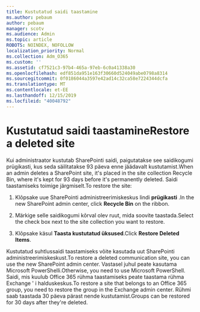 ```yaml
---
title: Kustutatud saidi taastamine
ms.author: pebaum
author: pebaum
manager: scotv
ms.audience: Admin
ms.topic: article
ROBOTS: NOINDEX, NOFOLLOW
localization_priority: Normal
ms.collection: Adm_O365
ms.custom: ''
ms.assetid: cf7521c3-97b4-465a-97eb-6c0a41338a30
ms.openlocfilehash: edf851da951e163f30660d524049abe0798a8314
ms.sourcegitcommit: 0f0186044a3597e42ad14c32ca58e7224344dcfa
ms.translationtype: MT
ms.contentlocale: et-EE
ms.lasthandoff: 12/15/2019
ms.locfileid: "40048792"
---
```

# <a name="restore-a-deleted-site"></a><span data-ttu-id="12432-102">Kustutatud saidi taastamine</span><span class="sxs-lookup"><span data-stu-id="12432-102">Restore a deleted site</span></span>

<span data-ttu-id="12432-103">Kui administraator kustutab SharePointi saidi, paigutatakse see saidikogumi prügikasti, kus seda säilitatakse 93 päeva enne jäädavalt kustutamist.</span><span class="sxs-lookup"><span data-stu-id="12432-103">When an admin deletes a SharePoint site, it's placed in the site collection Recycle Bin, where it's kept for 93 days before it's permanently deleted.</span></span> <span data-ttu-id="12432-104">Saidi taastamiseks toimige järgmiselt.</span><span class="sxs-lookup"><span data-stu-id="12432-104">To restore the site:</span></span>
  
1. <span data-ttu-id="12432-105">Klõpsake uue SharePointi administreerimiskeskus lindi **prügikasti** .</span><span class="sxs-lookup"><span data-stu-id="12432-105">In the new SharePoint admin center, click **Recycle Bin** on the ribbon.</span></span> 
    
2. <span data-ttu-id="12432-106">Märkige selle saidikogumi kõrval olev ruut, mida soovite taastada.</span><span class="sxs-lookup"><span data-stu-id="12432-106">Select the check box next to the site collection you want to restore.</span></span>
    
3. <span data-ttu-id="12432-107">Klõpsake käsul **Taasta kustutatud üksused**.</span><span class="sxs-lookup"><span data-stu-id="12432-107">Click **Restore Deleted Items**.</span></span>
    
<span data-ttu-id="12432-108">Kustutatud suhtlussaidi taastamiseks võite kasutada uut SharePointi administreerimiskeskust.</span><span class="sxs-lookup"><span data-stu-id="12432-108">To restore a deleted communication site, you can use the new SharePoint admin center.</span></span> <span data-ttu-id="12432-109">Vastasel juhul peate kasutama Microsoft PowerShelli.</span><span class="sxs-lookup"><span data-stu-id="12432-109">Otherwise, you need to use Microsoft PowerShell.</span></span> <span data-ttu-id="12432-110">Saidi, mis kuulub Office 365 rühma taastamiseks peate taastama rühma Exchange ' i halduskeskus.</span><span class="sxs-lookup"><span data-stu-id="12432-110">To restore a site that belongs to an Office 365 group, you need to restore the group in the Exchange admin center.</span></span> <span data-ttu-id="12432-111">Rühmi saab taastada 30 päeva pärast nende kustutamist.</span><span class="sxs-lookup"><span data-stu-id="12432-111">Groups can be restored for 30 days after they're deleted.</span></span>
  


